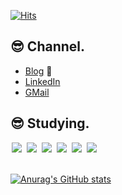 <div>

[![Hits](https://hits.seeyoufarm.com/api/count/incr/badge.svg?url=https%3A%2F%2Fgithub.com%2FJpot777&count_bg=%23F2C800&title_bg=%23484848&icon=&icon_color=%23E7E7E7&title=%E2%AD%90%EF%B8%8F+visitors&edge_flat=false)](https://hits.seeyoufarm.com)

## 😎 Channel.
- [Blog](https://jpot777.github.io) 👾
- [LinkedIn](https://www.linkedin.com/in/youngmin-choi-bs-2405b6208/)
- [GMail](psymchoi@gmail.com)

## 😎 Studying.
<img src = "https://img.shields.io/badge/-C-black?style=flat&logo=c%2B%2B" style="height : auto; margin-left : 2px; margin-right : 2px;"/> 
<img src = "https://img.shields.io/badge/-C++-black?style=flat&logo=c%2B%2B" style="height : auto; margin-left : 2px; margin-right : 2px;"/> 
<img src = "https://img.shields.io/badge/-C%23%20-black?style=flat&logo=C%20Sharp" style="height : auto; margin-left : 2px; margin-right : 2px;"/> 
<img src="https://img.shields.io/badge/unity%20-%23000000.svg?&style=flat&logo=unity&logoColor=white" style="height : auto; margin-left : 2px; margin-right : 2px;"/> 
<img src="https://img.shields.io/badge/git-F05032?style=flat-square&logo=git&logoColor=white" style="height : auto; margin-left : 2px; margin-right : 2px;"/> 
<img src="https://img.shields.io/badge/Firebase-FFCA28?style=flat-square&logo=Firebase&logoColor=white" style="height : auto; margin-left : 2px; margin-right : 2px;"/>
<br>
<br>
  
[![Anurag's GitHub stats](https://github-readme-stats.vercel.app/api?username=JPot777&count_private=true&theme=merko)](https://github.com/JPot777/github-readme-stats)
</div>
